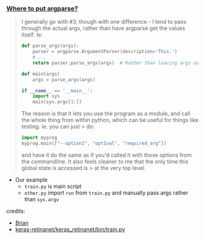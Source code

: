 ### [Where to put argparse?](https://www.reddit.com/r/learnpython/comments/3do2wr/where_to_put_argparse/)

> I generally go with #3, though with one difference - I tend to pass through the actual args, rather than have argparse get the values itself. Ie:
>
> ```python
> def parse_args(args):
>     parser = argparse.ArgumentParser(description='This.')
>     # ...
>     return parser.parse_args(args)  # Rather than leaving args out, and letting argparse grab them from sys.argv itself
>
> def main(args)
>     args = parse_args(args)
>
> if __name__ == '__main__':
>     import sys
>     main(sys.argv[1:])
> ```
> The reason is that it lets you use the program as a module, and call the whole thing from within python, which can be useful for things like testing. Ie. you can just > do:
> ```python
> import myprog
> myprog.main(["--option1", "opt1val", "required_arg"])
> ```
> and have it do the same as if you'd called it with those options from the commandline. It also feels cleaner to me that the only time this global state is accessed is > at the very top level.
>

- Our example
  - `train.py` is main script
  - `other.py` import `run` from `train.py` and manually pass args rather than `sys.argv`


credits:
- [Brian](https://www.reddit.com/r/learnpython/comments/3do2wr/where_to_put_argparse/ct7n98v)
- [keras-retinanet/keras_retinanet/bin/train.py](https://github.com/fizyr/keras-retinanet/blob/615688a0c13edcfb4aa994e52e6c12c5be3167a0/keras_retinanet/bin/train.py#L326-L493)
